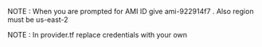 NOTE : When you are prompted for AMI ID give ami-922914f7  . Also region must be us-east-2

NOTE : In provider.tf replace credentials with your own
